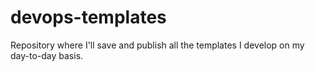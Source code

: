 # devops-templates
Repository where I'll save and publish all the templates I develop on my day-to-day basis.
